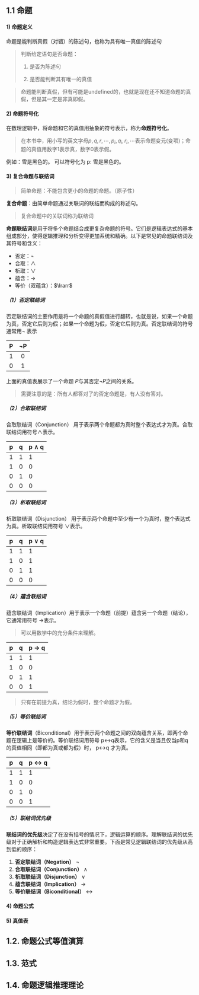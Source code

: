 ## 1.1 命题

#### 1) 命题定义

命题是能判断真假（对错）的陈述句，也称为具有唯一真值的陈述句

> 判断给定语句是否命题：
>
> 1. 是否为陈述句
>
> 2. 是否能判断其有唯一的真值

>命题能判断真假，但有可能是undefined的，也就是现在还不知道命题的真假，但是其一定是非真即假。

#### 2) 命题符号化

 在数理逻辑中，将命题和它的真值用抽象的符号表示，称为**命题符号化**。

> 在本书中，用小写的英文字母$p,q,r,⋯,p_i,q_i,r_i,⋯$表示命题变元(变项)；命题的真值用数字1表示真，数字0表示假。

例如：雪是黑色的。   可以符号化为  p: 雪是黑色的。

#### 3) 复合命题与联结词

> 简单命题：不能包含更小的命题的命题。（原子性）

**复合命题**：由简单命题通过关联词的联结而构成的称述句。

> 复合命题中的关联词称为联结词 

**命题联结词**是用于将多个命题结合成更复杂命题的符号。它们是逻辑表达式的基本组成部分，使得逻辑推理和分析变得更加系统和精确。以下是常见的命题联结词及其符号和含义：

- 否定：$\lnot$
- 合取：$\land$
- 析取：$\lor$
- 蕴含：$\to$
- 等价（双蕴含）：$\lrarr$

##### （1）否定联结词

否定联结词的主要作用是将一个命题的真假值进行翻转，也就是说，如果一个命题为真，否定它后则为假；如果一个命题为假，否定它后则为真。否定联结词的符号通常用$¬$ 表示

|  P   |  ¬P  |
| :--: | :--: |
|  1   |  0   |
|  0   |  1   |

上面的真值表展示了一个命题 $P$与其否定$\lnot P$之间的关系。

> 需要注意的是：所有人都答对了的否定命题是，有人没有答对。 

##### （2）合取联结词

合取联结词（Conjunction） 用于表示两个命题都为真时整个表达式才为真。合取联结词用符号∧表示。

| p | q | p ∧ q |
|---|---|-------|
| 1 | 1 |   1   |
| 1 | 0 |   0   |
| 0 | 1 |   0   |
| 0 | 0 |   0   |

##### （3）析取联结词

析取联结词（Disjunction） 用于表示两个命题中至少有一个为真时，整个表达式为真。析取联结词用符号 ∨表示。

| p | q | p ∨ q |
|---|---|-------|
| 1 | 1 |   1   |
| 1 | 0 |   1   |
| 0 | 1 |   1   |
| 0 | 0 |   0   |

##### （4）蕴含联结词

蕴含联结词（Implication）用于表示一个命题（前提）蕴含另一个命题（结论），它通常用符号 →表示。

> 可以用数学中的充分条件来理解。

| p | q | p → q |
|---|---|-------|
| 1 | 1 |   1   |
| 1 | 0 |   0   |
| 0 | 1 |   1   |
| 0 | 0 |   1   |

> 只有在前提为真，结论为假时，整个命题才为假。

##### （5）等价联结词

**等价联结词**（Biconditional）用于表示两个命题之间的双向蕴含关系，即两个命题在逻辑上是等价的。等价联结词用符号 p↔q表示，它的含义是当且仅当p和q的真值相同（即都为真或都为假）时， p↔q 才为真。

| p | q | p ↔ q |
|---|---|-------|
| 1 | 1 |   1   |
| 1 | 0 |   0   |
| 0 | 1 |   0   |
| 0 | 0 |   1   |

##### （5）联结词优先级

**联结词的优先级**决定了在没有括号的情况下，逻辑运算的顺序。理解联结词的优先级对于正确解析和构造逻辑表达式非常重要。下面是常见逻辑联结词的优先级从高到低的顺序：

1. **否定联结词（Negation）** ¬
2. **合取联结词（Conjunction）** ∧
3. **析取联结词（Disjunction）** ∨
4. **蕴含联结词（Implication）** →
5. **等价联结词（Biconditional）** ↔



#### 4) 命题公式

#### 5) 真值表

## 1.2. 命题公式等值演算

## 1.3. 范式

## 1.4. 命题逻辑推理理论

